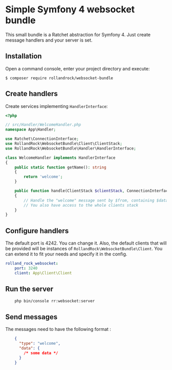 # Simple Symfony 4 websocket bundle

This small bundle is a Ratchet abstraction for Symfony 4. Just create message handlers and your server is set.

## Installation

Open a command console, enter your project directory and execute:

```console
$ composer require rollandrock/websocket-bundle
```

## Create handlers

Create services implementing `HandlerInterface`:

```php
<?php

// src/Handler/WelcomeHandler.php
namespace App\Handler;

use Ratchet\ConnectionInterface;
use RollandRock\WebsocketBundle\Client\ClientStack;
use RollandRock\WebsocketBundle\Handler\HandlerInterface;

class WelcomeHandler implements HandlerInterface
{
    public static function getName(): string
    {
        return 'welcome';
    }

    public function handle(ClientStack $clientStack, ConnectionInterface $from, array $data)
    {
        // Handle the "welcome" message sent by $from, containing $data.
        // You also have access to the whole clients stack
    }
}
```

## Configure handlers

The default port is 4242. You can change it.
Also, the default clients that will be provided will be instances of `RollandRock\WebsocketBundle\Client`. You can extend it to fit your needs and specify it in the config.

```yaml
rolland_rock_websocket:
    port: 3240
    client: App\Client\Client
```

## Run the server

```bash
    php bin/console rr:websocket:server
```

## Send messages

The messages need to have the following format :

```json
    {
      "type": "welcome",
      "data": {
        /* some data */
      }
    }
```
